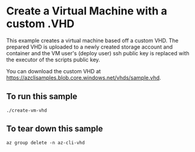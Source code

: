 # Create a Virtual Machine with a custom .VHD

This example creates a virtual machine based off a custom VHD. The prepared VHD is uploaded to a 
newly created storage account and container and the VM user's (deploy user) ssh public key is 
replaced with the executor of the scripts public key.

You can download the custom VHD at https://azclisamples.blob.core.windows.net/vhds/sample.vhd.

## To run this sample
`./create-vm-vhd`

## To tear down this sample
`az group delete -n az-cli-vhd`
